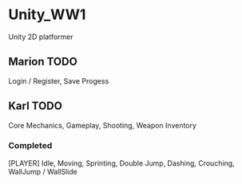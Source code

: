 # Unity_WW1
Unity 2D platformer

## Marion TODO
Login / Register,
Save Progess

## Karl TODO
Core Mechanics,
Gameplay,
Shooting,
Weapon Inventory

### Completed
[PLAYER]
Idle,
Moving,
Sprinting,
Double Jump,
Dashing,
Crouching,
WallJump / WallSlide
